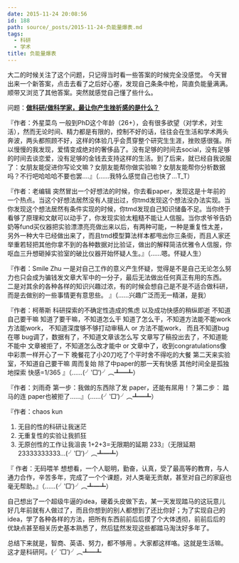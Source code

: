 ```yaml
---
date: 2015-11-24 20:08:56
id: 188
path: source/_posts/2015-11-24-负能量爆表.md
tags:
  - 科研
  - 学术
title: 负能量爆表
---
```


大二的时候关注了这个问题，只记得当时看一些答案的时候完全没感觉。
今天冒出来一个新答案，点击去看了之后好心塞，发现自己条条中枪，简直负能量满满。
顺带又浏览了其他答案。突然就感觉自己懂了些什么。

问题：**[做科研/做科学家，最让你产生挫折感的是什么？](http://www.zhihu.com/question/23276824)**

『作者：外星菜鸟
一般到PhD这个年龄（26+），会有很多欲望（对学术，对生活），然而无论时间、精力都是有限的，控制不好的话，往往会在生活和学术两头奔波，两头都照顾不好，这样的体验几乎会贯穿整个研究生生涯，挫败感很强。所以慢慢的我发现，爱情变成绝对的奢侈品了。没有足够的时间去social，没有足够的时间去谈恋爱，没有足够的金钱去支持这样的生活。到了后来，就已经自我说服了：女朋友能促进你写论文嘛？女朋友能帮你做实验嘛？女朋友能帮你分析数据吗？不行吧哈哈哈不要也罢....』（……我特么感觉自己也快了…T_T）

『作者：老编辑
突然冒出一个好想法的时候，你去看paper，发现这是十年前的一个热点。当这个好想法居然没有人提出过，你tmd发现这个想法没办法实现。当你发现这个想法居然有条件实现的时候，你tmd发现自己知识储备不足。当你终于看够了原理和文献可以动手了，你发现实验太粗糙不能让人信服。当你求爷爷告奶奶等fund买仪器把实验漂漂亮亮做出来以后，有两种可能，一种是重复性太差，另外一种大牛已经做出来了，而且tmd模型算法样本都甩出你三条街，而且人家还举重若轻把其他你拿不到的各种数据对比验证，做出的解释简洁优雅令人信服，你呕血三升想砸掉实验室的破比仪器开始怀疑人生。』（……嗯。怀疑人生）

『作者：Smile Zhu
一是对自己工作的意义产生怀疑，觉得是不是自己无论怎么努力也只会成为骗钱发文章大军中的一分子，最后无法做出任何真正有用的东西。 二是对其余的各种各样的知识兴趣过浓，有的时候会想自己是不是不适合做科研，而是去做别的一些事情更有意思些。 』（……兴趣广泛而无一精湛，是我）

『作者：柯蒂斯
科研探索的不确定性造成的焦虑 以及成功快感的稍纵即逝
不知道自己要干嘛 
知道了要干嘛，不知道怎么干
知道了怎么干，不知道方法能不能work
方法能work， 不知道深度够不够打动审稿人 or 方法不能work， 而且不知道bug在哪
bug调了，数据有了，不知道文章该怎么写
文章写了稿投出去了，不知道能不能中
文章被拒了，不知道怎么改才能中 or 文章中了，收到congratulations像中彩票一样开心了一下 晚餐花了小20刀吃了个平时舍不得吃的大餐
第二天来实验室，不知道自己要干嘛
周而复始
除了中paper的那一天有快感 其他时间全是孤独地探索
快感=1/365 』（……(╯‵□′)╯︵┻━┻）

『作者：刘雨奇
第一步：我做的东西除了发 paper，还能有屌用！？第二步： 踏马的连 paper也被拒了......』（……(╯‵□′)╯︵┻━┻）

『作者：chaos kun
1. 无目的性的科研让我迷茫
2. 无重复性的实验让我抓狂
3. 无原创性的工作让我沮丧
1+2+3=无限期的延期 233』（无限延期23333333333…(╯‵□′)╯︵┻━┻）

『 作者：无码喂羊
想想看，一个人聪明，勤奋，认真，受了最高等的教育，与人通力合作，辛苦多年，完成了一个个课题，对人类毫无贡献，甚至对自己的家庭也毫无帮助。』（……(╯‵□′)╯︵┻━┻）

自己想出了一个超级牛逼的idea，硬着头皮做下去，某一天发现踏马的这玩意儿好几年前就有人做过了，而且你想到的别人都想到了还比你好；为了实现自己的idea，学了各种各样的方法，把所有东西前前后后摸了个大体透彻，前前后后的优缺点甚至相关历史基本熟悉了，然后猛然发现这些都踏马淘汰好多年了。

总结下来就是，智商、英语、努力，都不够用 。大家都这样咯。这就是生活嘛。这才是科研阿。(╯‵□′)╯︵┻━┻